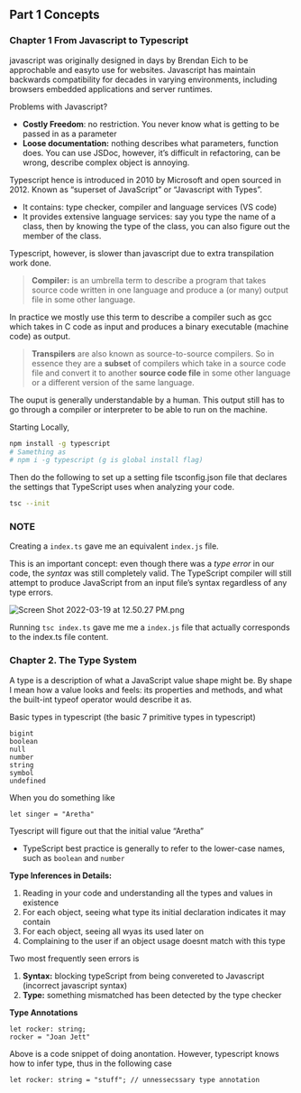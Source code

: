 ## Part 1 Concepts

### Chapter 1 From Javascript to Typescript

javascript was originally designed in days by Brendan Eich to be approchable and easyto use for websites. Javascript has maintain backwards compatibility for decades in varying environments, including browsers embedded applications and server runtimes. 

Problems with Javascript? 

- **Costly Freedom**: no restriction. You never know what is getting to be passed in as a parameter
- **Loose documentation:** nothing describes what parameters, function does. You can use JSDoc, however, it’s difficult in refactoring, can be wrong, describe complex object is annoying.

Typescript hence is introduced in 2010 by Microsoft and open sourced in 2012. Known as “superset of JavaScript” or “Javascript with Types”.

- It contains: type checker, compiler and language services (VS code)
- It provides extensive language services: say you type the name of a class, then by knowing the type of the class, you can also figure out the member of the class.

Typescript, however, is slower than javascript due to extra transpilation work done. 

> **Compiler:** is an umbrella term to describe a program that takes source code written in one language and produce a (or many) output file in some other language.
> 

 In practice we mostly use this term to describe a compiler such as gcc which takes in C code as input and produces a binary executable (machine code) as output.

> **Transpilers** are also known as source-to-source compilers. So in essence they are a **subset** of compilers which take in a source code file and convert it to another **source code file** in some other language or a different version of the same language.
> 

The ouput is generally understandable by a human. This output still has to go through a compiler or interpreter to be able to run on the machine.

Starting Locally, 

```bash
npm install -g typescript 
# Samething as 
# npm i -g typescript (g is global install flag)
```

Then do  the following to set up a setting file tsconfig.json file that declares the settings that TypeScript uses when analyzing your code. 

```bash
tsc --init
```

### **NOTE**

Creating a `index.ts` gave me an equivalent `index.js` file.

This is an important concept: even though there was a *type error* in our code, the *syntax* was still completely valid. The TypeScript compiler will still attempt to produce JavaScript from an input file’s syntax regardless of any type errors.

![Screen Shot 2022-03-19 at 12.50.27 PM.png](https://s3-us-west-2.amazonaws.com/secure.notion-static.com/901ec8a2-417e-4c89-b19f-f7771d559c3a/Screen_Shot_2022-03-19_at_12.50.27_PM.png)

Running `tsc index.ts` gave me me a `index.js` file that actually corresponds to the index.ts file content. 

### Chapter 2. The Type System

A type is a description of what a JavaScript value shape might be. By shape I mean how a value looks and feels: its properties and methods, and what the built-int typeof operator would describe it as. 

Basic types in typescript (the basic 7 primitive types in typescript) 

```tsx
bigint
boolean
null 
number 
string 
symbol 
undefined 
```

When you do something like 

```tsx
let singer = "Aretha"
```

Tyescript will figure out that the initial value “Aretha” 

- TypeScript best practice is generally to refer to the lower-case names, such as `boolean` and `number`

**Type Inferences in Details:**

1. Reading in your code and understanding all the types and values in existence 
2. For each object, seeing what type its initial declaration indicates it may contain 
3. For each object, seeing all wyas its used later on 
4. Complaining to the user if an object usage doesnt match with this type 

Two most frequently seen errors is 

1. **Syntax:** blocking typeScript from being convereted to Javascript (incorrect javascript syntax) 
2. **Type:** something mismatched has been detected by the type checker

**Type Annotations**

```tsx
let rocker: string;
rocker = "Joan Jett"
```

Above is a code snippet of doing anontation. However, typescript knows how to infer type, thus in the following case 

```tsx
let rocker: string = "stuff"; // unnessecssary type annotation
```
